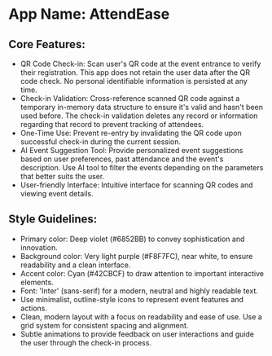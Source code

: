 # **App Name**: AttendEase

## Core Features:

- QR Code Check-in: Scan user's QR code at the event entrance to verify their registration. This app does not retain the user data after the QR code check. No personal identifiable information is persisted at any time.
- Check-in Validation: Cross-reference scanned QR code against a temporary in-memory data structure to ensure it's valid and hasn't been used before. The check-in validation deletes any record or information regarding that record to prevent tracking of attendees. 
- One-Time Use: Prevent re-entry by invalidating the QR code upon successful check-in during the current session. 
- AI Event Suggestion Tool: Provide personalized event suggestions based on user preferences, past attendance and the event's description. Use AI tool to filter the events depending on the parameters that better suits the user. 
- User-friendly Interface: Intuitive interface for scanning QR codes and viewing event details.

## Style Guidelines:

- Primary color: Deep violet (#6852BB) to convey sophistication and innovation.
- Background color: Very light purple (#F8F7FC), near white, to ensure readability and a clean interface.
- Accent color: Cyan (#42CBCF) to draw attention to important interactive elements.
- Font: 'Inter' (sans-serif) for a modern, neutral and highly readable text.
- Use minimalist, outline-style icons to represent event features and actions.
- Clean, modern layout with a focus on readability and ease of use. Use a grid system for consistent spacing and alignment.
- Subtle animations to provide feedback on user interactions and guide the user through the check-in process.